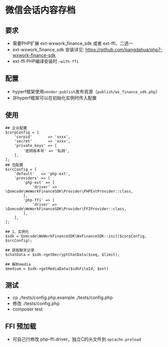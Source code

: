 # 微信会话内容存档

## 要求
* 需要PHP扩展 ext-wxwork_finance_sdk 或者 ext-ffi，二选一
* ext-wxwork_finance_sdk 安装详见: https://github.com/pangdahua/php7-wxwork-finance-sdk
* ext-ffi PHP编译安装时 `—with-ffi`

## 配置
* hyperf框架使用`vendor:publish`发布资源（`publish/wx_finance_sdk.php`）
* 非hyperf框架可以在初始化实例时传入配置

## 使用
```
## 企业配置
$corpConfig = [
    'corpid'       => 'xxxx',
    'secret'       => 'xxxx',
    'private_keys' => [
        '密钥版本号' => '私钥',
    ],
];
## 包配置
$srcConfig = [
    'default'   => 'php-ext',
    'providers' => [
        'php-ext' => [
            'driver' => \Qxmcode\WeWorkFinanceSDK\Provider\PHPExtProvider::class,
        ],
        'php-ffi' => [
            'driver' => \Qxmcode\WeWorkFinanceSDK\Provider\FFIProvider::class,
        ],
    ],
];

## 1、实例化
$sdk = Qxmcode\WeWorkFinanceSDK\WxFinanceSDK::init($corpConfig, $srcConfig);

## 获取聊天记录
$chatData = $sdk->getDecryptChatData($seq, $limit);

## 解析media
$medium = $sdk->getMediaData($sdkFileId, $ext)
```

## 测试
* cp ./tests/config.php.example ./tests/config.php
* 修改 ./tests/config.php
* composer test

## FFI 预加载
* 可自己行修改 php-ffi.driver，独立C的头文件到 `opcache.preload`